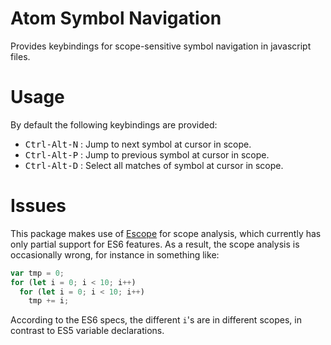 # Atom Symbol Navigation

Provides keybindings for scope-sensitive symbol navigation in javascript files.

# Usage

By default the following keybindings are provided:
* <kbd>Ctrl-Alt-N</kbd> : Jump to next symbol at cursor in scope.
* <kbd>Ctrl-Alt-P</kbd> : Jump to previous symbol at cursor in scope.
* <kbd>Ctrl-Alt-D</kbd> : Select all matches of symbol at cursor in scope.

# Issues

This package makes use of [Escope](https://github.com/Constellation/escope) for scope analysis, which currently has only partial support for ES6 features. As a result, the scope analysis is occasionally wrong, for instance in something like:

```javascript
var tmp = 0;
for (let i = 0; i < 10; i++)
  for (let i = 0; i < 10; i++)
    tmp += i;
```

According to the ES6 specs, the different `i`'s are in different scopes, in contrast to ES5 variable declarations.
